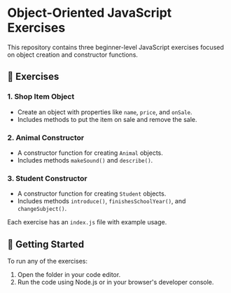 # Object-Oriented JavaScript Exercises

This repository contains three beginner-level JavaScript exercises focused on object creation and constructor functions.

## 📁 Exercises

### 1. Shop Item Object
- Create an object with properties like `name`, `price`, and `onSale`.
- Includes methods to put the item on sale and remove the sale.

### 2. Animal Constructor
- A constructor function for creating `Animal` objects.
- Includes methods `makeSound()` and `describe()`.

### 3. Student Constructor
- A constructor function for creating `Student` objects.
- Includes methods `introduce()`, `finishesSchoolYear()`, and `changeSubject()`.

Each exercise has an `index.js` file with example usage.

## 🚀 Getting Started

To run any of the exercises:
1. Open the folder in your code editor.
2. Run the code using Node.js or in your browser's developer console.
